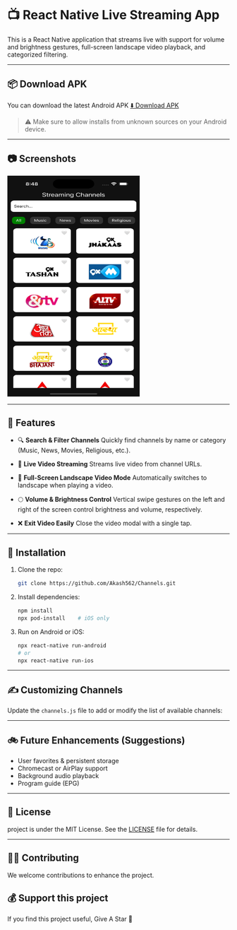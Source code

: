 # 📺 React Native Live Streaming App

This is a React Native application that streams live with support for volume and brightness gestures, full-screen landscape video playback, and categorized filtering.

---

## 📦 Download APK
You can download the latest Android APK 
[⬇️ Download APK](assets/stream.apk)

> ⚠️ Make sure to allow installs from unknown sources on your Android device.

---

## 📷 Screenshots

<img src="assets/screenshot1.png" alt="Home Screen" width="300" height="500" />

---

## 🚀 Features

* 🔍 **Search & Filter Channels**
  Quickly find channels by name or category (Music, News, Movies, Religious, etc.).

* 🎥 **Live Video Streaming**
  Streams live video from channel URLs.

* 📱 **Full-Screen Landscape Video Mode**
  Automatically switches to landscape when playing a video.

* 🌕 **Volume & Brightness Control**
  Vertical swipe gestures on the left and right of the screen control brightness and volume, respectively.

* ❌ **Exit Video Easily**
  Close the video modal with a single tap.

---

## 📲 Installation

1. Clone the repo:

   ```bash
   git clone https://github.com/Akash562/Channels.git
   ```

2. Install dependencies:

   ```bash
   npm install
   npx pod-install    # iOS only
   ```

3. Run on Android or iOS:

   ```bash
   npx react-native run-android
   # or
   npx react-native run-ios
   ```

---

## ✍️ Customizing Channels

Update the `channels.js` file to add or modify the list of available channels:

---

## 🚲 Future Enhancements (Suggestions)

* User favorites & persistent storage
* Chromecast or AirPlay support
* Background audio playback
* Program guide (EPG)

---

## 📄 License
project is under the MIT License. See the [LICENSE](LICENSE) file for details.

---

## 🙇‍♂️ Contributing
We welcome contributions to enhance the project.

## 💰 Support this project
If you find this project useful, Give A Star 🌟